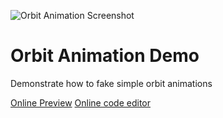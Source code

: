<!-- Copyright © SixtyFPS GmbH <info@slint.dev> ; SPDX-License-Identifier: MIT -->
![Orbit Animation Screenshot](https://github.com/user-attachments/assets/a06bd1b3-fbb0-4b90-91c7-0a3fc181aae0)

# Orbit Animation Demo

Demonstrate how to fake simple orbit animations

[Online Preview](https://slint.dev/snapshots/master/editor/preview.html?load_url=https://raw.githubusercontent.com/slint-ui/slint/master/examples/orbit-animation/demo.slint)
[Online code editor](https://slint.dev/snapshots/master/editor/index.html?load_url=https://raw.githubusercontent.com/slint-ui/slint/master/examples/orbit-animation/demo.slint)